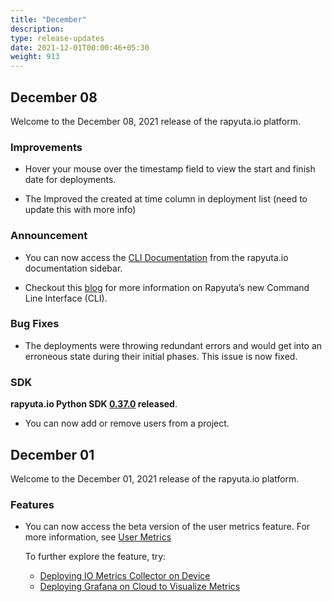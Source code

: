 ```yaml
---
title: "December"
description:
type: release-updates
date: 2021-12-01T00:00:46+05:30
weight: 913
---
```


## December 08

Welcome to the December 08, 2021 release of the rapyuta.io platform.
 
### Improvements

* Hover your mouse over the timestamp field to view the start and finish date for deployments.

* The Improved the created at time column in deployment list (need to update this with more info)

### Announcement

* You can now access the [CLI Documentation](https://cli.rapyuta.io/) from the rapyuta.io documentation sidebar.

* Checkout this [blog]() for more information on Rapyuta’s new Command Line Interface (CLI).

### Bug Fixes

* The deployments were throwing redundant errors and would get into an erroneous state during their initial phases. This issue is now fixed.

### SDK

**rapyuta.io Python SDK [0.37.0](/3_how-tos/35_tooling_and_debugging/rapyuta-io-python-sdk/#installation) released**.
* You can now add or remove users from a project.
    
## December 01 

Welcome to the December 01, 2021 release of the rapyuta.io platform.
 
### Features

* You can now access the beta version of the user metrics feature. For more information, see [User Metrics](/5_deep-dives/54_tooling-and-debugging/545_user_metrics)

    To further explore the feature, try:
    * [Deploying IO Metrics Collector on Device](/5_deep-dives/54_tooling-and-debugging/545_user_metrics/#rapyuta-io-metrics-collector)
    * [Deploying Grafana on Cloud to Visualize Metrics](/4_tutorials/42_advanced/deploy-grafana)
    



